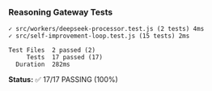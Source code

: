 ### Reasoning Gateway Tests

```
✓ src/workers/deepseek-processor.test.js (2 tests) 4ms
✓ src/self-improvement-loop.test.js (15 tests) 2ms

Test Files  2 passed (2)
     Tests  17 passed (17)
  Duration  282ms
```

**Status:** ✅ 17/17 PASSING (100%)
